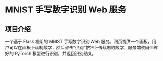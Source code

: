 # MNIST 手写数字识别 Web 服务

## 项目介绍

一个基于 Flask 框架的 MNIST 手写数字识别 Web 服务。网页提供一个画板，用户可以在画板上绘制数字，然后点击“识别”按钮上传绘制的数字，服务端使用训练好的 PyTorch 模型进行识别，并返回识别结果。

